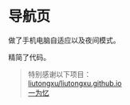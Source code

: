 # 导航页

做了手机电脑自适应以及夜间模式。

精简了代码。

> 特别感谢以下项目：<br>
> [liutongxu/liutongxu.github.io](https://github.com/liutongxu/liutongxu.github.io)<br>
> [一为忆](https://www.iowen.cn/)